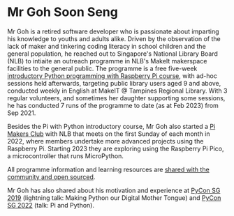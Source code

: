 # Mr Goh Soon Seng

Mr Goh is a retired software developer who is passionate about imparting his knowledge to youths and adults alike. Driven by the observation of the lack of maker and tinkering coding literacy in school children and the general population, he reached out to Singapore's National Library Board (NLB) to intiaite an outreach programme in NLB's MakeIt makerspace facilities to the general public. The programme is a free five-week [introductory Python programming with Raspberry Pi course](https://learning.nlb.gov.sg/communities/join/digital-communities), with ad-hoc sessions held afterwards, targeting public library users aged 9 and above, conducted weekly in English at MakeIT @ Tampines Regional Library. With 3 regular volunteers, and sometimes her daughter supporting some sessions, he has conducted 7 runs of the programme to date (as at Feb 2023) from Sep 2021.

Besides the Pi with Python introductory course, Mr Goh also started a [Pi Makers Club](https://github.com/ssgoh/The-Pi-Club) with NLB that meets on the first Sunday of each month in 2022, where members undertake more advanced projects using the Raspberry Pi. Starting 2023 they are exploring using the Raspberry Pi Pico, a microcontroller that runs MicroPython. 

All programme information and learning resources are [shared with the community and open sourced](https://github.com/ssgoh).

Mr Goh has also shared about his motivation and experience at [PyCon SG 2019](https://pycon.sg/edu-summit) (lightning talk: Making Python our Digital Mother Tongue) and [PyCon SG 2022](https://www.youtube.com/watch?v=LkvsHHpfFIc&t=9508s) (talk: Pi and Python).     
